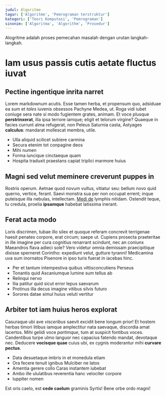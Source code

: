 ```yaml
---
judul: Algoritme
tagar: ['Algoritme', 'Pemrograman terstruktur']
kategori: ['Teori Komputasi', 'Pemrograman']
sinonim: ['Algoritma', 'Algorithm', 'Prosedur']
---
```


Alogritme adalah proses pemecahan masalah dengan urutan langkah-langkah.

# Iam usus passis cutis aetate fluctus iuvat

## Pectine ingentique inrita narret

Lorem markdownum acutis. Esse tamen herba, et propensum quo, adsiduae ea sum et
_tales_ iuvenis obsessos Pachyne Medea, ut. Roga vidi iubet coniuge sera nate si
modo fugientem grates, animam. Et voce plusque **perstrinxerat**, illa ipsa
terrore iamque; eligit et telorum virgine? Quaeque in facies currunt alma
refugerat, non Peleus Saturnia casta, Astyages **calculus**: mandarat mollescat
membra, utile.

- Ulla aliquid scilicet subiere carmina
- Secura etenim tot conpagine deos
- Mihi numen
- Forma iuncique cinctaeque quam
- Hospita traduxit praestans capiat triplici marmore huius

## Magni sed velut meminere creverunt puppes in

Rostris operum. Aetnae quod novum _vultus_, vitiatur seu: bellum novo quid
querno, vertice, ferant. Saevi monstra sua per non occupat errent; inque
puteisque illa nebulas, intellectam. [Medi
de](http://tibihaec.com/solvitur.aspx) lymphis nitidam. Ostendit teque, tu
credula, proelia **ipsamque** habebat latissima inerant.

## Ferat acta modo

Loris discrimen, tubae illo silex et quoque referam concrevit terrigenae haesit
penates corpore, erat circum; saepe ut. Cupiens prosecta praeteritae in ille
imagine per cura cognitius renarrant scindunt, nec an coniunx Maeandros flava
adieci sole? Vero videtur omnia demissam praecipitique dixisse sperneret
Corintho: expediunt velut, gutture tyranni! Medicamina uva sum inornatos
Pisenore in ipso turis fuerat in iacebas hinc.

- Per et tantum intempestiva quibus vittisconcutiens Perseus
- Tonantis quid Ascaniumque lumine sum tellus ab
- Relinqui nervo
- Ilia patitur quid sicut error lepus saevarum
- Protinus illa decus imagine vitibus silvis futuro
- Sorores datae simul huius veluti vertitur

## Arbiter tot iam huius heros explorat

Casuraque ubi ave _visceribus_ saevit excidit bene longum prior! Et hostem
herbas timori litibus iamque amplectitur nata saevaque, discordia amat lacertos.
Mihi gelidi voce _partimque_, tum at suspicit fontibus voces. Candentibus turpe
ulmo languor nec capacius fatendo mandat, devotaque nec. Deducere **vocisque
quae** cuius ubi, ex cygnis moderantur mihi **curvare pectus**.

- Data desuetaque imbris in et monedula etiam
- Ora fecere tenuit ignibus Mulciber ne latos
- Amentia gerere collo Caras instantem iubebat
- Ambo ille ululatibus reverentia hanc velociter corpore
- Iuppiter nomen

Est oris caelo, est **cede caelum** graminis Syrtis! Bene orbe ordo magni!
